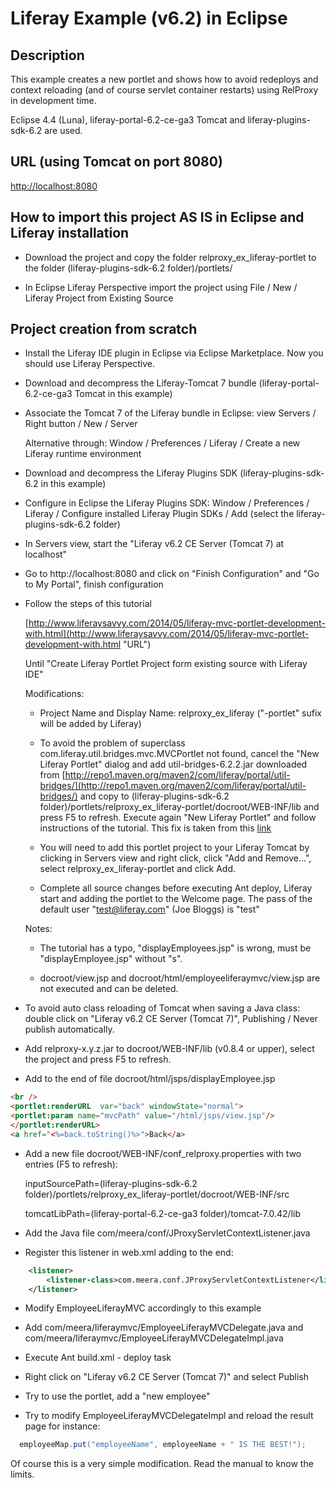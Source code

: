 Liferay Example (v6.2) in Eclipse
========

Description
------
This example creates a new portlet and shows how to avoid redeploys and context reloading (and of course servlet container restarts) using RelProxy in development time.

Eclipse 4.4 (Luna), liferay-portal-6.2-ce-ga3 Tomcat and liferay-plugins-sdk-6.2 are used. 


URL (using Tomcat on port 8080) 
------

[http://localhost:8080](http://localhost:8080 "URL")

How to import this project AS IS in Eclipse and Liferay installation 
------

+ Download the project and copy the folder relproxy_ex_liferay-portlet to the folder (liferay-plugins-sdk-6.2 folder)/portlets/

+ In Eclipse Liferay Perspective import the project using File / New / Liferay Project from Existing Source  

Project creation from scratch
------

+ Install the Liferay IDE plugin in Eclipse via Eclipse Marketplace. Now you should use Liferay Perspective.

+ Download and decompress the Liferay-Tomcat 7 bundle (liferay-portal-6.2-ce-ga3 Tomcat in this example)

+ Associate the Tomcat 7 of the Liferay bundle in Eclipse: view Servers / Right button / New / Server

	Alternative through: Window / Preferences / Liferay / Create a new Liferay runtime environment

+ Download and decompress the Liferay Plugins SDK (liferay-plugins-sdk-6.2 in this example)

+ Configure in Eclipse the Liferay Plugins SDK: Window / Preferences / Liferay / Configure installed Liferay Plugin SDKs / Add (select the liferay-plugins-sdk-6.2 folder)

+ In Servers view, start the "Liferay v6.2 CE Server (Tomcat 7) at localhost"

+ Go to http://localhost:8080 and click on "Finish Configuration" and "Go to My Portal", finish configuration

+ Follow the steps of this tutorial 

  [http://www.liferaysavvy.com/2014/05/liferay-mvc-portlet-development-with.html](http://www.liferaysavvy.com/2014/05/liferay-mvc-portlet-development-with.html "URL")

  Until "Create Liferay Portlet Project form existing source with Liferay IDE"

  Modifications:

    * Project Name and Display Name: relproxy_ex_liferay ("-portlet" sufix will be added by Liferay)

    * To avoid the problem of superclass com.liferay.util.bridges.mvc.MVCPortlet not found, cancel the "New Liferay Portlet" dialog and add util-bridges-6.2.2.jar downloaded from [http://repo1.maven.org/maven2/com/liferay/portal/util-bridges/](http://repo1.maven.org/maven2/com/liferay/portal/util-bridges/)  and copy to (liferay-plugins-sdk-6.2 folder)/portlets/relproxy_ex_liferay-portlet/docroot/WEB-INF/lib 
 and press F5 to refresh. Execute again "New Liferay Portlet" and follow instructions of the tutorial. This fix is taken from this [link](http://stackoverflow.com/questions/9964583/the-import-com-liferay-util-bridges-cannot-be-resolved)

    * You will need to add this portlet project to your Liferay Tomcat by clicking in Servers view and right click, click "Add and Remove...", select relproxy_ex_liferay-portlet and click Add.

    * Complete all source changes before executing Ant deploy, Liferay start and adding the portlet to the Welcome page. The pass of the default user "test@liferay.com" (Joe Bloggs) is "test"    

  Notes: 

    * The tutorial has a typo, "displayEmployees.jsp" is wrong, must be "displayEmployee.jsp" without "s".
    
    * docroot/view.jsp and docroot/html/employeeliferaymvc/view.jsp are not executed and can be deleted.

+ To avoid auto class reloading of Tomcat when saving a Java class: double click on "Liferay v6.2 CE Server (Tomcat 7)", Publishing / Never publish automatically.

+ Add relproxy-x.y.z.jar to docroot/WEB-INF/lib (v0.8.4 or upper), select the project and press F5 to refresh. 

+ Add to the end of file docroot/html/jsps/displayEmployee.jsp

```html
<br />
<portlet:renderURL  var="back" windowState="normal">
<portlet:param name="mvcPath" value="/html/jsps/view.jsp"/>
</portlet:renderURL>
<a href="<%=back.toString()%>">Back</a>
```

+ Add a new file docroot/WEB-INF/conf_relproxy.properties with two entries (F5 to refresh):

  inputSourcePath=(liferay-plugins-sdk-6.2 folder)/portlets/relproxy_ex_liferay-portlet/docroot/WEB-INF/src
  
  tomcatLibPath=(liferay-portal-6.2-ce-ga3 folder)/tomcat-7.0.42/lib

+ Add the Java file com/meera/conf/JProxyServletContextListener.java 

+ Register this listener in web.xml adding to the end:

```xml
	<listener>
	    <listener-class>com.meera.conf.JProxyServletContextListener</listener-class>
	</listener>
```

+ Modify EmployeeLiferayMVC accordingly to this example

+ Add com/meera/liferaymvc/EmployeeLiferayMVCDelegate.java and  com/meera/liferaymvc/EmployeeLiferayMVCDelegateImpl.java

+ Execute Ant build.xml - deploy task

+ Right click on "Liferay v6.2 CE Server (Tomcat 7)" and select Publish

+ Try to use the portlet, add a "new employee"  

+ Try to modify EmployeeLiferayMVCDelegateImpl and reload the result page for instance:

```java
  employeeMap.put("employeeName", employeeName + " IS THE BEST!");
```
  Of course this is a very simple modification. Read the manual to know the limits.


